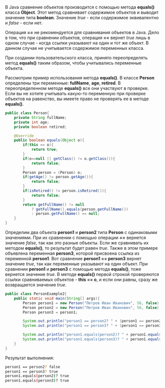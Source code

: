 В Java сравнение объектов производится с помощью метода **equals()** класса **Object**. Этот метод сравнивает содержимое объектов и выводит значение типа **boolean**. Значение *true* - если содержимое эквивалентно и *false* - если нет. 

Операция **\==** не рекомендуется для сравнивания объектов в Java. Дело в том, что при сравнении объектов, операция **\==** вернет *true* лишь в одном случае - когда ссылки указывают на один и тот же объект. В данном случае не учитывается содержимое переменных класса.

При создании пользовательского класса, принято переопределять метод **equals()** таким образом, чтобы учитывались переменные объекта.

Рассмотрим пример использования метода **equals()**. В классе **Person** определены три переменные: **fullName**, **age**, **retired**. В переопределенном методе **equals()** все они участвуют в проверке. Если вы не хотите учитывать какую-то переменную при проверке объектов на равенство, вы имеете право не проверять ее в методе **equals()**.
```Java
public class Person{
	private String fullName;
	private int age;
	private boolean retired;

	@Override
	public boolean equals(Object o){
		if(this == o){
			return true;
		}
		if(o==null || getClass() != o.getClass()){
			return false;
		}
		Person person = (Person) o;
		if(getAge() != person.getAge()){
			return false;
		}
		if(isRetired() != person.isRetired()){
			return false;
		}
		return getFullName() != null
			? getFullName().equals(person.getFullName())
			: person.getFullName() == null;
	}
}
```
Определим два объекта **person1** и **person2** типа **Person** с одинаковыми значениями. При их сравнении с помощью операции **\==** вернется значение *false*, так как это разные объекты. Если же сравнивать их методом **equals()**, то результат будет равен *true*. Также в этом примере объявлена переменная **person3**, которой присвоена ссылка из переменной **person1**. Вот сравнение **person1 == person3** вернет значение *true*, так как переменные указывают на один объект. При сравнении **person1** и **person3** с помощью метода **equals()**, тоже вернется значение *true*. В методе **equals()** первой строкой проверяются ссылки сравниваемых объектов - **this == о**, и если они равны, сразу же возвращается значение *true*.
```Java
public class PersonExample2{
	public static void main(String[] args){
		Person person1 = new Person("Петров Иван Иванович", 56, false);
		Person person2 = new Person("Петров Иван Иванович", 56, false);
		Person person3 = person1;

		System.out.println("person1 == person2? " + (person1 == person2));
		System.out.println("person1 == person3? " + (person1 == person3));

		System.out.println("person1.equals(person2)? " + person1.equals(person2));
		System.out.println("person1.equals(person3)? " + person1.equals(person3));
	}
}
```
Результат выполнения:
```bash
person1 == person2? false
person1 == person3? true
person1.equals(person2)? true
person1.equals(person3)? true
```